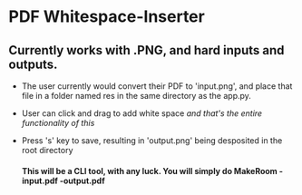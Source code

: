 # PDF Whitespace-Inserter

## Currently works with .PNG, and hard inputs and outputs.
- The user currently would convert their PDF to 'input.png', and place that file in a folder named res in the same directory as the app.py.
- User can click and drag to add white space *and that's the entire functionality of this*
- Press 's' key to save, resulting in 'output.png' being desposited in the root directory


  #### This will be a CLI tool, with any luck. You will simply do MakeRoom -input.pdf -output.pdf


